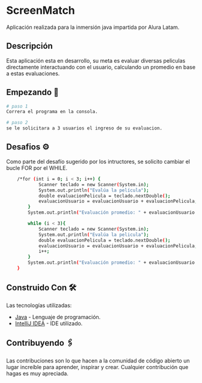 # ScreenMatch

Aplicación realizada para la inmersión java impartida por Alura Latam.

## Descripción

Esta aplicación esta en desarrollo, su meta es evaluar diversas peliculas directamente interactuando con el usuario, calculando un promedio en base a estas evaluaciones.


## Empezando 🚀

```bash
# paso 1
Correra el programa en la consola.
```

```bash
# paso 2
se le solicitara a 3 usuarios el ingreso de su evaluacion.
```

## Desafios ⚙️

Como parte del desafío sugerido por los intructores, se solicito cambiar el bucle FOR por el WHILE.

```bash
    /*for (int i = 0; i < 3; i++) {
            Scanner teclado = new Scanner(System.in);
            System.out.println("Evalúa la película");
            double evaluacionPelicula = teclado.nextDouble();
            evaluacionUsuario = evaluacionUsuario + evaluacionPelicula;
        }
        System.out.println("Evaluación promedio: " + evaluacionUsuario / 3);*/

        while (i < 3){
            Scanner teclado = new Scanner(System.in);
            System.out.println("Evalúa la pelicula");
            double evaluacionPelicula = teclado.nextDouble();
            evaluacionUsuario = evaluacionUsuario + evaluacionPelicula;
            i++;
        }
        System.out.println("Evaluación promedio: " + evaluacionUsuario / 3);
    }
```

## Construido Con 🛠️

Las tecnologías utilizadas:

- [Java](https://www.oracle.com/java/technologies/javase/jdk17-archive-downloads.html) - Lenguaje de programación.
- [IntelliJ IDEA](https://www.jetbrains.com/idea/download/?section=windows) - IDE utilizado.

## Contribuyendo 🖇️

Las contribuciones son lo que hacen a la comunidad de código abierto un lugar increíble para aprender, inspirar y crear. Cualquier contribución que hagas es muy apreciada. 

